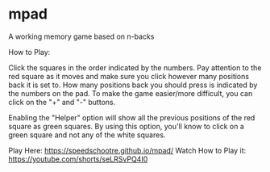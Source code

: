 # mpad
A working memory game based on n-backs

How to Play:

Click the squares in the order indicated by the numbers. Pay attention to the red square as it moves and make sure you click however many positions back it is set to. How many positions back you should press is indicated by the numbers on the pad. To make the game easier/more difficult, you can click on the "+" and "-" buttons.

Enabling the "Helper" option will show all the previous positions of the red square as green squares. By using this option, you'll know to click on a green square and not any of the white squares.

Play Here:
https://speedschootre.github.io/mpad/
Watch How to Play it:
https://youtube.com/shorts/seLRSvPQ4I0
